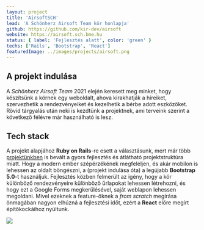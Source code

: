 ```yaml
---
layout: project
title: 'AirsoftSCH'
lead: 'A Schönherz Airsoft Team kör honlapja'
github: https://github.com/kir-dev/airsoft
website: https://airsoft.sch.bme.hu
status: { label: 'Fejlesztés alatt', color: 'green' }
techs: ['Rails', 'Bootstrap', 'React']
featuredImage: ../images/projects/airsoft.png
---
```


## A projekt indulása

A _Schönherz Airsoft Team_ 2021 elején keresett meg minket, hogy készítsünk a körnek egy weboldalt, ahova kirakhatják a híreiket, szervezhetik a rendezvényeiket és kezelhetik a bérbe adott eszközöket. Rövid tárgyalás után neki is kezdtünk a projektnek, ami terveink szerint a következő félévre már használható is lesz.

## Tech stack

A projekt alapjához **Ruby on Rails**-re esett a választásunk, mert már több [projektünkben](/projects) is bevált a gyors fejlesztés és átlátható projektstruktúra miatt. Hogy a modern ember szépérzékének megfeleljen, és akár mobilon is lehessen az oldalt böngészni, a (projekt indulása óta) a legújabb **Bootstrap 5.0**-t használjuk. Fejlesztés közben felmerült az igény, hogy a kör különböző rendezvényeire különböző űrlapokat lehessen létrehozni, és hogy ezt a Google Forms megkerülésével, saját weblapon lehessen megoldani. Mivel ezeknek a feature-öknek a _from scratch_ megírása önmagában nagyon elhúzná a fejlesztési időt, ezért a **React** előre megírt építőkockáihoz nyúltunk.

![](https://warp.kir-dev.sch.bme.hu/rails/active_storage/blobs/redirect/eyJfcmFpbHMiOnsibWVzc2FnZSI6IkJBaHBLQT09IiwiZXhwIjpudWxsLCJwdXIiOiJibG9iX2lkIn19--d09bda7722f1378a53a3a6d45088bc8759c7584e/WJnLCRz.png)
